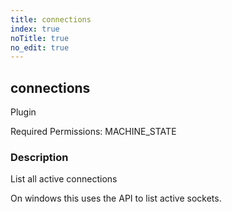 ```yaml
---
title: connections
index: true
noTitle: true
no_edit: true
---
```




<div class="vql_item"></div>


## connections
<span class='vql_type label label-warning pull-right page-header'>Plugin</span>


Required Permissions: 
<span class="linkcolour label label-success">MACHINE_STATE</span>

### Description

List all active connections

On windows this uses the API to list active sockets.


